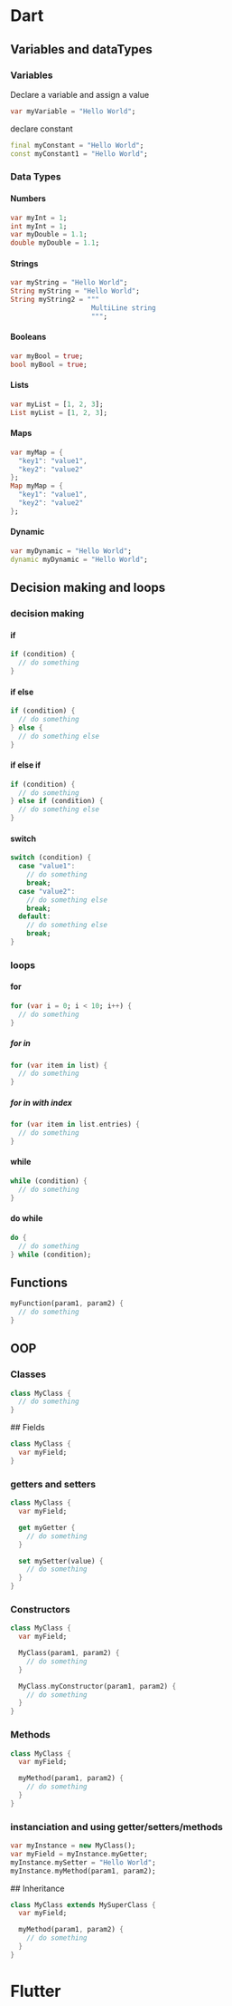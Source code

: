 # Dart
## Variables and dataTypes
### Variables
Declare a variable and assign a value
``` dart
var myVariable = "Hello World";
```

declare constant
``` dart
final myConstant = "Hello World";
const myConstant1 = "Hello World";
```

### Data Types
#### Numbers
``` dart
var myInt = 1;
int myInt = 1;
var myDouble = 1.1;
double myDouble = 1.1;
```

#### Strings
``` dart
var myString = "Hello World";
String myString = "Hello World";
String myString2 = """
                    MultiLine string
                    """;

```

#### Booleans
``` dart
var myBool = true;
bool myBool = true;
```

#### Lists
``` dart
var myList = [1, 2, 3];
List myList = [1, 2, 3];
```

#### Maps
``` dart
var myMap = {
  "key1": "value1",
  "key2": "value2"
};
Map myMap = {
  "key1": "value1",
  "key2": "value2"
};
```

#### Dynamic
``` dart
var myDynamic = "Hello World";
dynamic myDynamic = "Hello World";
```

## Decision making and loops

### decision making

#### if
``` dart
if (condition) {
  // do something
}
```

#### if else
``` dart
if (condition) {
  // do something
} else {
  // do something else
}
```

#### if else if
``` dart
if (condition) {
  // do something
} else if (condition) {
  // do something else
}
```

#### switch
``` dart
switch (condition) {
  case "value1":
    // do something
    break;
  case "value2":
    // do something else
    break;
  default:
    // do something else
    break;
}
```

### loops
#### for
``` dart
for (var i = 0; i < 10; i++) {
  // do something
}
```
##### for in
``` dart
for (var item in list) {
  // do something
}
```

##### for in with index
``` dart
for (var item in list.entries) {
  // do something
}
```


#### while
``` dart
while (condition) {
  // do something
}
```

#### do while
``` dart
do {
  // do something
} while (condition);
```


## Functions

``` dart
myFunction(param1, param2) {
  // do something
}

```

## OOP

### Classes
``` dart
class MyClass {
  // do something
}
```

## Fields
``` dart
class MyClass {
  var myField;
}
```

### getters and setters
``` dart
class MyClass {
  var myField;

  get myGetter {
    // do something
  }

  set mySetter(value) {
    // do something
  }
}
```

### Constructors
``` dart
class MyClass {
  var myField;

  MyClass(param1, param2) {
    // do something
  }

  MyClass.myConstructor(param1, param2) {
    // do something
  }
}
```

### Methods
``` dart
class MyClass {
  var myField;

  myMethod(param1, param2) {
    // do something
  }
}
```

### instanciation and using getter/setters/methods
``` dart
var myInstance = new MyClass();
var myField = myInstance.myGetter;
myInstance.mySetter = "Hello World";
myInstance.myMethod(param1, param2);
```

## Inheritance
``` dart
class MyClass extends MySuperClass {
  var myField;

  myMethod(param1, param2) {
    // do something
  }
}
```

# Flutter





